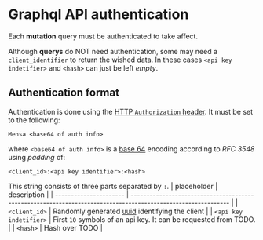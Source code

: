 # Graphql API authentication

Each **mutation** query must be authenticated to take affect.

Although **querys**  do NOT need authentication, 
some may need a `client_identifier` to return the wished data.
In these cases `<api key indetifier>` and `<hash>` can just be left _empty_.


## Authentication format
Authentication is done using the [HTTP `Authorization` header](https://developer.mozilla.org/en-US/docs/Web/HTTP/Headers/Authorization).
It must be set to the following:

```
Mensa <base64 of auth info>
```

where `<base64 of auth info>` is a [base 64](https://en.wikipedia.org/wiki/Base64) encoding according to _RFC 3548_ using _padding_ of:

```
<client_id>:<api key identifier>:<hash>
```
This string consists of three parts separated by `:`.
| placeholder            | description                                                                                                   |
| ---------------------- | ------------------------------------------------------------------------------------------------------------- |
| `<client_id>`          | Randomly generated [uuid](https://en.wikipedia.org/wiki/Universally_unique_identifier) identifying the client |
| `<api key indetifier>` | First `10` symbols of an api key. It can be requested from TODO.                                              |
| `<hash>`               | Hash over TODO                                                                                                |